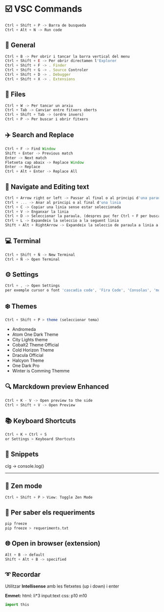 # :ballot_box_with_check: VSC Commands

```javascript
Ctrl + Shift + P -> Barra de busqueda
Ctrl + Alt + N -> Run code
```

## :art: General

```javascript
Ctrl + B -> Per obrir i tancar la barra vertical del menu
Ctrl + Shift + E -> Per obrir directamen l'Explorer
Ctrl + Shift + F -> . Finder
Ctrl + Shift + G -> . Source Controler
Ctrl + Shift + D -> . Debugger
Ctrl + Shift + X -> . Extensions
```

## :file_folder: Files

```javascript
Ctrl + W -> Per tancar un arxiu
Ctrl + Tab -> Canviar entre fitxers oberts
Ctrl + Shift + Tab -> (ordre invers)
Ctrl + P -> Per buscar i obrir fitxers
```

## :airplane: Search and Replace

```javascript
Ctrl + F -> Find Window
Shift + Enter -> Previous match
Enter -> Next match
Fletxeta cap abaix -> Replace Window
Enter -> Replace
Ctrl + Alt + Enter -> Replace All
```

## :bookmark_tabs: Navigate and Editing text

```javascript
Ctrl + Arrow right or left -> Passar al final o al principi d'una paraula
Ctrl + ... -> Anar al principi o al final d'una linia
Ctrl + C -> Copiar una linia sense estar seleccionada
Ctrl + V -> Enganxar la linia
Ctrl + D -> Seleccionar la paraula, (despres puc fer Ctrl + F per buscar o Ctrl + C per copiar)
Ctrl + L -> Expandeix la seleccio a la seguent linia
Shift + Alt + RightArrow -> Expandeix la seleccio de paraula a linia a paragraf a tot
```

## :computer: Terminal

```javascript
Ctrl + Shift + Ñ -> New Terminal
Ctrl + Ñ -> Open Terminal
```

## :gear: Settings

```javascript
Ctrl + , -> Open Settings
per exemple cursor o font 'cascadia code', 'Fira Code', 'Consolas', 'monospace'
```

## :snowflake: Themes

```javascript
Ctrl + Shift + P > theme (seleccionar tema)
```

* Andromeda
* Atom One Dark Theme
* City Lights theme
* Cobalt2 Theme Official
* Cold Horizon Theme
* Dracula Official
* Halcyon Theme
* One Dark Pro
* Winter is Comming Themme

## :mag: Marckdown preview Enhanced

```javascript
Ctrl + K - V -> Open preview to the side
Ctrl + Shift + V -> Open Preview
```

## :books: Keyboard Shortcuts

```javascript
Ctrl + K + Ctrl + S
or Settings > Keyboard Shortcuts
```

## :gem: Snippets

clg -> console.log()

------------------------------------

## :dvd: Zen mode

```javascript
Ctrl + Shift + P > View: Toggle Zen Mode
```

## :memo: Per saber els requeriments

```bash
pip freeze
pip freeze > requeriments.txt
```

## :globe_with_meridians: Open in browser (extension)

```python
Alt + B -> default
Shift + Alt + B -> specified
```

## :curly_loop: Recordar

Utilitzar **Intellisense** amb les fletxetes (up i down) i enter

**Emmet:**
html: li*3 input:text
css: p10 m10

```python
import this
```
